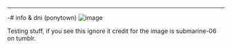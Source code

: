 ______________________
-# info & dni (ponytown)
![image](https://github.com/user-attachments/assets/aa612fbd-c3ed-425d-96f3-0c93efedf1b8)

Testing stuff, if you see this ignore it credit for the image is submarine-06 on tumblr.
